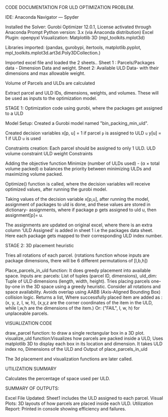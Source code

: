 CODE DOCUMENTATION FOR ULD OPTIMIZATION PROBLEM.

IDE: Anaconda Navigator — Spyder

Installed the Solver: Gurobi Optimizer 12.0.1, License activated through Anaconda Prompt
Python version: 3.x (via Anaconda distribution)
Excel Plugin: openpyxl
Visualization: Matplotlib 3D (mpl_toolkits.mplot3d)

Libraries imported: (pandas, gurobypi, itertools, matplotlib.pyplot, mpl_toolkits.mplot3d.art3d.Poly3DCollection.)

Imported excel file and loaded the 2 sheets..
Sheet 1 : Parcels/Packages data - Dimension Data and weight.
Sheet 2: Available ULD Data- with their dimensions and max allowable weight.

Volume of Parcels and ULDs are calculated

Extract parcel and ULD IDs, dimensions, weights, and volumes.
These will be used as inputs to the optimization model.

STAGE 1: Optimization code using gurobi, where the packages get assigned to a ULD

Model Setup: Created a Gurobi model named "bin_packing_min_uld".

Created decision variables
x[p, u] = 1 if parcel `p` is assigned to ULD `u`
y[u] = 1 if ULD `u` is used

Constraints creation:
Each parcel should be assigned to only 1 ULD.
ULD volume constraint
ULD weight Constraints

Adding the objective function
Minimize (number of ULDs used) - (α × total volume packed)
α balances the priority between minimizing ULDs and maximizing volume packed.

Optimize()  function is called, where the decision variables will receive optimized values, after running the gurobi model.

Taking  values of the decision variable x[p,u], after running the model, assignment of packages to uld is done, and these values are stored in dictionary- assignments, where if package p gets assigned to uld u, then assignment[p]= u.

The assignments are updated on original excel, where there is an extra column ‘ULD Assigned' is added in sheet 1 i.e the packages data sheet. Here each package gets mapped to their corresponding ULD index number.

STAGE 2: 3D placement heuristic

Tries all rotations of each parcel. (rotations function whose inputs are package dimensions, there will be 6 different permutations of [l,b,h])

Place_parcels_in_uld function:
It does greedy placement into available space.
Inputs are: parcels: List of tuples (parcel ID, dimensions), uld_dim: Tuple of ULD dimensions (length, width, height).
Tries placing parcels one-by-one in the 3D space using a greedy heuristic.
Consider all rotations and space availability.
Avoids overlap using AABB (Axis-Aligned Bounding Box) collision logic.
Returns a list,
Where successfully placed item are added as : (x, y, z, l, w, h), 
(x,y,z are the corner coordinates of the item in the ULD, while l,w,h are the dimensions of the item.)
Or: ("FAIL", l, w, h) for unplaceable parcels.

VISUALIZATION CODE

draw_parcel function: to draw a single rectangular box in a 3D plot.
visualize_uld function:Visualizes how parcels are packed inside a ULD, Uses matplotlib 3D to display each box in its location and dimension. It takes ULD index no, Dimensions of the ULD and Output of place_parcels_in_uld

The 3d placement and visualization functions are later called.

UTILIZATION SUMMARY

Calculates the percentage of space used per ULD.

SUMMARY OF OUTPUTS:

Excel File Updated: Sheet1 includes the ULD assigned to each parcel.
Visual Plots: 3D layouts of how parcels are placed inside each ULD.
Utilization Report: Printed in console showing efficiency and failures.
